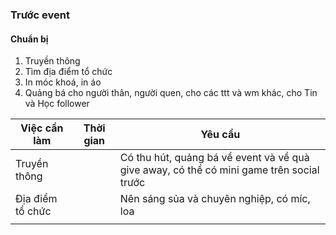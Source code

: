 ### Trước event
#### Chuẩn bị

1. Truyền thông
2. Tìm địa điểm tổ chức
3. In móc khoá, in áo
4. Quảng bá cho người thân, người quen, cho các ttt và wm khác, cho Tin và Học follower



| Việc cần làm     | Thời gian | Yêu cầu                                                                                  |
| ---------------- | --------- | ---------------------------------------------------------------------------------------- |
| Truyền thông     |           | Có thu hút, quảng bá về event và về quà give away, có thể có mini game trên social trước |
| Địa điểm tổ chức |           | Nên sáng sủa và chuyên nghiệp, có míc, loa                                               |
|                  |           |                                                                                          |
